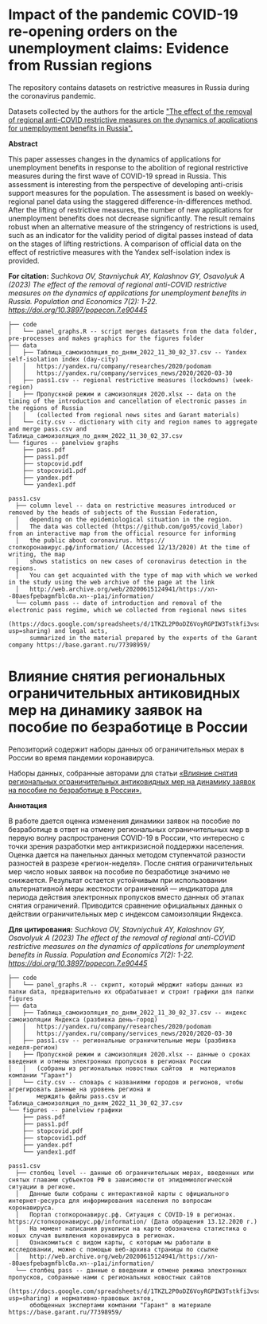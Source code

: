 # Impact of the pandemic COVID-19 re-opening orders on the unemployment claims: Evidence from Russian regions

The repository contains datasets on restrictive measures in Russia during the coronavirus pandemic. 

Datasets collected by the authors for the article ["The effect of the removal of regional anti-COVID restrictive measures on the dynamics of applications for unemployment benefits in Russia".](https://doi.org/10.3897/popecon.7.e90445)

**Abstract**

This paper assesses changes in the dynamics of applications for unemployment benefits in response to the abolition of regional restrictive measures during the first wave of COVID-19 spread in Russia. This assessment is interesting from the perspective of developing anti-crisis support measures for the population. The assessment is based on ﻿weekly-regional panel data using the ﻿staggered difference-in-differences method. ﻿After the lifting of restrictive measures, the number of new applications for unemployment benefits does not decrease significantly. The result remains robust when an alternative measure of the stringency of restrictions is used, such as an indicator for the validity period of digital passes instead of data on the stages of lifting restrictions. A comparison of official data on the effect of restrictive measures with the Yandex self-isolation index is provided.

**For citation:**
*Suchkova OV, Stavniychuk AY, Kalashnov GY, Osavolyuk A (2023) The ﻿effect of the removal of regional anti-COVID restrictive measures on the dynamics of applications for unemployment benefits in Russia. Population and Economics 7(2): 1-22. https://doi.org/10.3897/popecon.7.e90445*


``` 
├── code
│   └── panel_graphs.R -- script merges datasets from the data folder, pre-processes and makes graphics for the figures folder
├── data
│   ├── Таблица_самоизоляция_по_дням_2022_11_30_02_37.csv -- Yandex self-isolation index (day-city)
│   │   https://yandex.ru/company/researches/2020/podomam
│   │   https://yandex.ru/company/services_news/2020/2020-03-30
│   ├── pass1.csv -- regional restrictive measures (lockdowns) (week-region)
│   ├── Пропускной режим и самоизоляция 2020.xlsx -- data on the timing of the introduction and cancellation of electronic passes in the regions of Russia
│   │   (collected from regional news sites and Garant materials)
│   └── city.csv -- dictionary with city and region names to aggregate and merge pass.csv and Таблица_самоизоляция_по_дням_2022_11_30_02_37.csv
└── figures -- panelview graphs
    ├── pass.pdf 
    ├── pass1.pdf 
    ├── stopcovid.pdf 
    ├── stopcovid1.pdf 
    ├── yandex.pdf 
    └── yandex1.pdf 

pass1.csv
  ├── column level -- data on restrictive measures introduced or removed by the heads of subjects of the Russian Federation, 
  │   depending on the epidemiological situation in the region. 
  │   The data was collected (https://github.com/go95/covid_labor) from an interactive map from the official resource for informing
  │   the public about coronavirus. https://стопкоронавирус.рф/information/ (Accessed 12/13/2020) At the time of writing, the map
  │   shows statistics on new cases of coronavirus detection in the regions. 
  │   You can get acquainted with the type of map with which we worked in the study using the web archive of the page at the link
  │   http://web.archive.org/web/20200615124941/https://xn--80aesfpebagmfblc0a.xn--p1ai/information/ 
  └── column pass -- date of introduction and removal of the electronic pass regime, which we collected from regional news sites          
      (https://docs.google.com/spreadsheets/d/1TKZL2P0oDZ6VoyRGPIW3Tstkfi3vsopov9kzdSCuQp0/edit?usp=sharing) and legal acts, 
      summarized in the material prepared by the experts of the Garant company https://base.garant.ru/77398959/
  ```

# Влияние снятия региональных ограничительных антиковидных мер на динамику заявок на пособие по безработице в России 

Репозиторий содержит наборы данных об ограничительных мерах в России во время пандемии коронавируса. 

Наборы данных, собранные авторами для статьи [«Влияние снятия региональных ограничительных антиковидных мер на динамику заявок на пособие по безработице в России».](https://doi.org/10.3897/popecon.7.e90445)

**Аннотация**

В работе дается оценка изменения динамики заявок на  пособие по  безработице в  ответ на отмену региональных ограничительных мер в первую волну распространения COVID-19 в России, что интересно с точки зрения разработки мер антикризисной поддержки населения. Оценка дается на панельных данных методом ступенчатой разности разностей в разрезе «регион-неделя». После снятия ограничительных мер число новых заявок на пособие по безработице значимо не снижается. Результат остается устойчивым при использовании альтернативной меры жесткости ограничений  — индикатора для периода действия электронных пропусков вместо данных об этапах снятия ограничений. Приводится сравнение официальных данных о действии ограничительных мер с индексом самоизоляции Яндекса.

**Для цитирования:** 
*Suchkova OV, Stavniychuk AY, Kalashnov GY, Osavolyuk A (2023) The ﻿effect of the removal of regional anti-COVID restrictive measures on the dynamics of applications for unemployment benefits in Russia. Population and Economics 7(2): 1-22. https://doi.org/10.3897/popecon.7.e90445*

``` 
├── code
│   └── panel_graphs.R -- скрипт, который мёрджит наборы данных из папки data, предварительно их обрабатывает и строит графики для папки figures
├── data
│   ├── Таблица_самоизоляция_по_дням_2022_11_30_02_37.csv -- индекс самоизоляции Яндекса (разбивка день-город) 
│   │   https://yandex.ru/company/researches/2020/podomam
│   │   https://yandex.ru/company/services_news/2020/2020-03-30
│   ├── pass1.csv -- региональные ограничительные меры (разбивка неделя-регион)
│   ├── Пропускной режим и самоизоляция 2020.xlsx -- данные о сроках введения и отмены электронных пропусков в регионах России 
│   │   (собраны из региональных новостных сайтов  и  материалов компании "Гарант")
│   └── city.csv -- словарь с названиями городов и регионов, чтобы агрегировать данные на уровень региона и 
│       мерждить файлы pass.csv и Таблица_самоизоляция_по_дням_2022_11_30_02_37.csv
└── figures -- panelview графики 
    ├── pass.pdf 
    ├── pass1.pdf 
    ├── stopcovid.pdf 
    ├── stopcovid1.pdf 
    ├── yandex.pdf 
    └── yandex1.pdf 

pass1.csv
  ├── столбец level -- данные об ограничительных мерах, введенных или снятых главами субъектов РФ в зависимости от эпидемиологической ситуации в регионе. 
  │   Данные были собраны с интерактивной карты с официального интернет-ресурса для информирования населения по вопросам коронавируса.  
  │   Портал стопкоронавирус.рф. Ситуация с СOVID-19 в регионах. https://стопкоронавирус.рф/information/ (Дата обращения 13.12.2020 г.) 
  │   На момент написания рукописи на карте обозначена статистика о новых случая выявления коронавируса в регионах. 
  │   Ознакомиться с видом карты, с которым мы работали в исследовании, можно с помощью веб-архива страницы по ссылке  
  │   http://web.archive.org/web/20200615124941/https://xn--80aesfpebagmfblc0a.xn--p1ai/information/ 
  └── столбец pass -- данные о введении и отмене режима электронных пропусков, собранные нами с региональных новостных сайтов         
      (https://docs.google.com/spreadsheets/d/1TKZL2P0oDZ6VoyRGPIW3Tstkfi3vsopov9kzdSCuQp0/edit?usp=sharing) и нормативно-правовых актов, 
      обобщенных экспертами компании "Гарант" в материале https://base.garant.ru/77398959/
  ```
